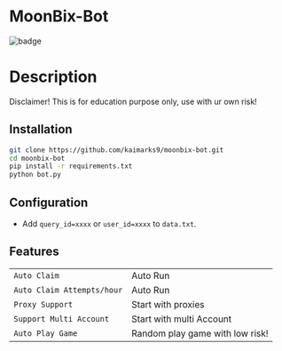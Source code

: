 # MoonBix-Bot
![badge](https://img.shields.io/badge/version-1.0.1-blue)

# Description
Disclaimer!
This is for education purpose only, use with ur own risk!

## Installation
```bash
git clone https://github.com/kaimarks9/moonbix-bot.git
cd moonbix-bot
pip install -r requirements.txt
python bot.py
```
## Configuration
- Add `query_id=xxxx` or `user_id=xxxx` to `data.txt`.

## Features
| | |
|-------------------------------|---------------------------------------------|
| `Auto Claim`                  | Auto Run                                    |
| `Auto Claim Attempts/hour`    | Auto Run                                    |
| `Proxy Support`               | Start with proxies                          |
| `Support Multi Account`       | Start with multi Account                    |
| `Auto Play Game`              | Random play game with low risk!             |
